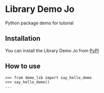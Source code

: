 # Library Demo Jo

Python package demo for tutorial

## Installation

You can install the Library Demo Jo from [PyPI](https://pypi.org/project/library-demo-jo/)

## How to use

```
>>> from demo_lib import say_hello_demo
>>> say_hello_demo()
...
```